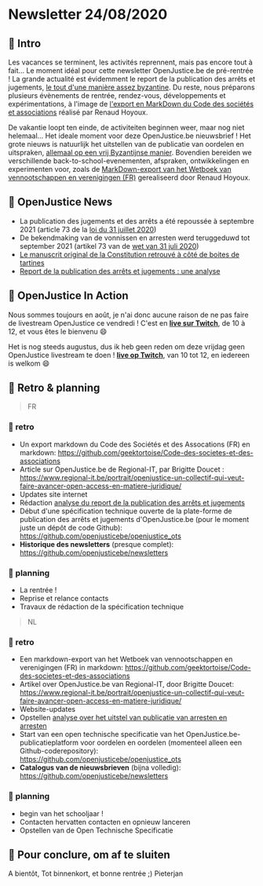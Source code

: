 # Newsletter 24/08/2020

## 📨 Intro
Les vacances se terminent, les activités reprennent, mais pas encore tout à fait... Le moment idéal pour cette newsletter OpenJustice.be de pré-rentrée !
La grande actualité est évidemment le report de la publication des arrêts et jugements, [le tout d'une manière assez byzantine](https://openjustice.be/2020/08/25/report-de-la-publication-des-arrets-et-jugements-une-analyse/). Du reste, nous préparons plusieurs évènements de rentrée, rendez-vous, développements et expérimentations, à l'image de [l'export en MarkDown du Code des sociétés et associations](https://github.com/geektortoise/Code-des-societes-et-des-associations) réalisé par Renaud Hoyoux.

De vakantie loopt ten einde, de activiteiten beginnen weer, maar nog niet helemaal… Het ideale moment voor deze OpenJustice.be nieuwsbrief  ! 
Het grote nieuws is natuurlijk het uitstellen van de publicatie van oordelen en uitspraken, [allemaal op een vrij Byzantijnse manier](https://openjustice.be/2020/08/25/report-de-la-publication-des-arrets-et-jugements-une-analyse/). Bovendien bereiden we verschillende back-to-school-evenementen, afspraken, ontwikkelingen en experimenten voor, zoals de [MarkDown-export van het Wetboek van vennootschappen en verenigingen (FR)]((https://github.com/geektortoise/Code-des-societes-et-des-associations) ) gerealiseerd door Renaud Hoyoux.




## 📰 OpenJustice News
- La publication des jugements et des arrêts a été repoussée à septembre 2021 (article 73 de la [loi du 31 juillet 2020](https://www.etaamb.be/fr/loi-du-31-juillet-2020_n2020015282.html))
- De bekendmaking van de vonnissen en arresten werd teruggeduwd tot september 2021 (artikel 73 van de [wet van 31 juli 2020](https://www.etaamb.be/nl/wet-van-31-juli-2020_n2020015282.html))
- [Le manuscrit original de la Constitution retrouvé à côté de boites de tartines](https://www.lalibre.be/belgique/politique-belge/le-manuscrit-original-de-la-constitution-belge-de-1831-etait-conserve-dans-des-conditions-catastrophiques-la-constitution-empoussieree-dans-un-placard-cela-veut-tout-dire-5f451df27b50a677fb202320)
- [Report de la publication des arrêts et jugements : une analyse](https://openjustice.be/2020/08/25/report-de-la-publication-des-arrets-et-jugements-une-analyse/)

## 🎥 OpenJustice In Action
Nous sommes toujours en août, je n'ai donc aucune raison de ne pas faire de livestream OpenJustice ce vendredi ! C'est en **[live sur Twitch](https://www.twitch.tv/pieterjanm)**, de 10 à 12, et vous êtes le bienvenu :smile: 

Het is nog steeds augustus, dus ik heb geen reden om deze vrijdag geen OpenJustice livestream te doen ! **[live op Twitch](https://www.twitch.tv/pieterjanm)**, van 10 tot 12, en iedereen is welkom :smile:


## 🚀 Retro & planning 
>FR

### 🎊 retro
- Un export markdown du Code des Sociétés et des Assocations (FR) en markdown: https://github.com/geektortoise/Code-des-societes-et-des-associations
- Article sur OpenJustice.be de Regional-IT, par Brigitte Doucet : https://www.regional-it.be/portrait/openjustice-un-collectif-qui-veut-faire-avancer-open-access-en-matiere-juridique/
- Updates site internet
- Rédaction [analyse du report de la publication des arrêts et jugements](https://openjustice.be/2020/08/25/report-de-la-publication-des-arrets-et-jugements-une-analyse/)
- Début d'une spécification technique ouverte de la plate-forme de publication des arrêts et jugements d'OpenJustice.be (pour le moment juste un dépôt de code Github): https://github.com/openjusticebe/openjustice_ots
- **Historique des newsletters** (presque complet): https://github.com/openjusticebe/newsletters

### 🔧 planning
- La rentrée !
- Reprise et relance contacts
- Travaux de rédaction de la spécification technique

> NL
### 🎉 retro
- Een markdown-export van het Wetboek van vennootschappen en verenigingen (FR) in markdown: https://github.com/geektortoise/Code-des-societes-et-des-associations
- Artikel over OpenJustice.be van Regional-IT, door Brigitte Doucet: https://www.regional-it.be/portrait/openjustice-un-collectif-qui-veut-faire-avancer-open-access-en-matiere-juridique/
- Website-updates
- Opstellen [analyse over het uitstel van publicatie van arresten en arresten](https://openjustice.be/2020/08/25/report-de-la-publication-des-arrets-et-jugements-une-analyse/)
- Start van een open technische specificatie van het OpenJustice.be-publicatieplatform voor oordelen en oordelen (momenteel alleen een Github-coderepository): https://github.com/openjusticebe/openjustice_ots
- **Catalogus van de nieuwsbrieven** (bijna volledig): https://github.com/openjusticebe/newsletters

### 🔨 planning
- begin van het schooljaar !
- Contacten hervatten contacten en opnieuw lanceren
- Opstellen van de Open Technische Specificatie


## 👋 Pour conclure, om af te sluiten

A bientôt, Tot binnenkort, et bonne rentrée ;)  Pieterjan
